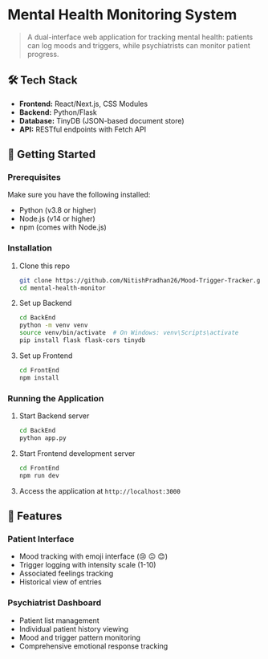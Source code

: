 # Mental Health Monitoring System

> A dual-interface web application for tracking mental health: patients can log moods and triggers, while psychiatrists can monitor patient progress.

## 🛠️ Tech Stack
- **Frontend:** React/Next.js, CSS Modules
- **Backend:** Python/Flask
- **Database:** TinyDB (JSON-based document store)
- **API:** RESTful endpoints with Fetch API

## 🚀 Getting Started

### Prerequisites
Make sure you have the following installed:
- Python (v3.8 or higher)
- Node.js (v14 or higher)
- npm (comes with Node.js)

### Installation
1. Clone this repo
   ```bash
   git clone https://github.com/NitishPradhan26/Mood-Trigger-Tracker.git
   cd mental-health-monitor
   ```

2. Set up Backend
   ```bash
   cd BackEnd
   python -m venv venv
   source venv/bin/activate  # On Windows: venv\Scripts\activate
   pip install flask flask-cors tinydb
   ```

3. Set up Frontend
   ```bash
   cd FrontEnd
   npm install
   ```

### Running the Application
1. Start Backend server
   ```bash
   cd BackEnd
   python app.py
   ```

2. Start Frontend development server
   ```bash
   cd FrontEnd
   npm run dev
   ```

3. Access the application at `http://localhost:3000`

## 📱 Features

### Patient Interface
- Mood tracking with emoji interface (😢 😐 😊)
- Trigger logging with intensity scale (1-10)
- Associated feelings tracking
- Historical view of entries

### Psychiatrist Dashboard
- Patient list management
- Individual patient history viewing
- Mood and trigger pattern monitoring
- Comprehensive emotional response tracking

